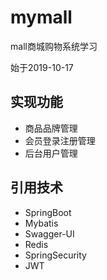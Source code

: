 # mymall

mall商城购物系统学习

始于2019-10-17

## 实现功能

- 商品品牌管理
- 会员登录注册管理
- 后台用户管理

## 引用技术

- SpringBoot
- Mybatis
- Swagger-UI
- Redis
- SpringSecurity
- JWT
